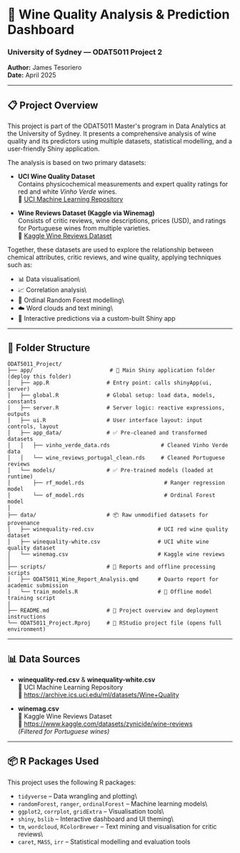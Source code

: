 # 🍷 Wine Quality Analysis & Prediction Dashboard

### University of Sydney — ODAT5011 Project 2

**Author:** James Tesoriero\
**Date:** April 2025

------------------------------------------------------------------------

## 📋 Project Overview

This project is part of the ODAT5011 Master's program in Data Analytics at the University of Sydney. It presents a comprehensive analysis of wine quality and its predictors using multiple datasets, statistical modelling, and a user-friendly Shiny application.

The analysis is based on two primary datasets:

-   **UCI Wine Quality Dataset**\
    Contains physicochemical measurements and expert quality ratings for red and white *Vinho Verde* wines.\
    📎 [UCI Machine Learning Repository](https://archive.ics.uci.edu/ml/datasets/Wine+Quality)

-   **Wine Reviews Dataset (Kaggle via Winemag)**\
    Consists of critic reviews, wine descriptions, prices (USD), and ratings for Portuguese wines from multiple varieties.\
    📎 [Kaggle Wine Reviews Dataset](https://www.kaggle.com/datasets/zynicide/wine-reviews)

Together, these datasets are used to explore the relationship between chemical attributes, critic reviews, and wine quality, applying techniques such as:

-   📊 Data visualisation\
-   📈 Correlation analysis\
-   🌲 Ordinal Random Forest modelling\
-   ☁️ Word clouds and text mining\
-   🧠 Interactive predictions via a custom-built Shiny app

------------------------------------------------------------------------

## 📁 Folder Structure

``` text
ODAT5011_Project/
├── app/                        # 🔹 Main Shiny application folder (deploy this folder)
│   ├── app.R                  # Entry point: calls shinyApp(ui, server)
│   ├── global.R               # Global setup: load data, models, constants
│   ├── server.R               # Server logic: reactive expressions, outputs
│   ├── ui.R                   # User interface layout: input controls, layout
│   ├── app_data/              # ✅ Pre-cleaned and transformed datasets
│   │   ├── vinho_verde_data.rds                # Cleaned Vinho Verde data
│   │   └── wine_reviews_portugal_clean.rds     # Cleaned Portuguese reviews
│   └── models/                # ✅ Pre-trained models (loaded at runtime)
│       ├── rf_model.rds                         # Ranger regression model
│       └── of_model.rds                         # Ordinal Forest model
│
├── data/                      # 📦 Raw unmodified datasets for provenance
│   ├── winequality-red.csv                    # UCI red wine quality dataset
│   ├── winequality-white.csv                  # UCI white wine quality dataset
│   └── winemag.csv                            # Kaggle wine reviews
│
├── scripts/                   # 📑 Reports and offline processing scripts
│   ├── ODAT5011_Wine_Report_Analysis.qmd      # Quarto report for academic submission
│   └── train_models.R                         # 🔁 Offline model training script
│
├── README.md                  # 📘 Project overview and deployment instructions
└── ODAT5011_Project.Rproj     # 🔧 RStudio project file (opens full environment)
```

------------------------------------------------------------------------

## 📊 Data Sources

-   **winequality-red.csv** & **winequality-white.csv**\
    📎 UCI Machine Learning Repository\
    🔗 <https://archive.ics.uci.edu/ml/datasets/Wine+Quality>

-   **winemag.csv**\
    📎 Kaggle Wine Reviews Dataset\
    🔗 <https://www.kaggle.com/datasets/zynicide/wine-reviews>\
    *(Filtered for Portuguese wines)*

------------------------------------------------------------------------

## 📦 R Packages Used

This project uses the following R packages:

-   `tidyverse` – Data wrangling and plotting\
-   `randomForest`, `ranger`, `ordinalForest` – Machine learning models\
-   `ggplot2`, `corrplot`, `gridExtra` – Visualisation tools\
-   `shiny`, `bslib` – Interactive dashboard and UI theming\
-   `tm`, `wordcloud`, `RColorBrewer` – Text mining and visualisation for critic reviews\
-   `caret`, `MASS`, `irr` – Statistical modelling and evaluation tools
